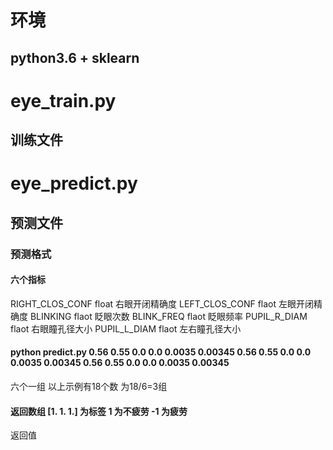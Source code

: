 # 环境
## python3.6 + sklearn

# eye_train.py
## 训练文件
# eye_predict.py
## 预测文件
### 预测格式
#### 六个指标
RIGHT_CLOS_CONF float 右眼开闭精确度
LEFT_CLOS_CONF flaot 左眼开闭精确度
BLINKING flaot 眨眼次数
BLINK_FREQ flaot 眨眼频率
PUPIL_R_DIAM flaot 右眼瞳孔径大小
PUPIL_L_DIAM flaot 左右瞳孔径大小
#### python predict.py 0.56 0.55 0.0 0.0 0.0035 0.00345 0.56 0.55 0.0 0.0 0.0035 0.00345 0.56 0.55 0.0 0.0 0.0035 0.00345
六个一组
以上示例有18个数 为18/6=3组
#### 返回数组 [1. 1. 1.]  为标签 1 为不疲劳 -1 为疲劳
返回值